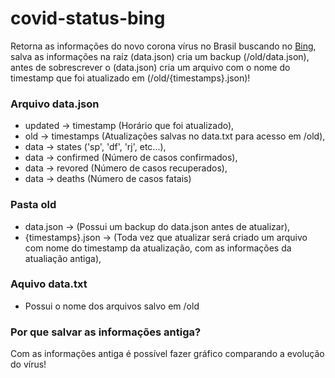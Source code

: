 # covid-status-bing

Retorna as informações do novo corona vírus no Brasil buscando no [Bing](https://www.bing.com/covid/data "Bing"), salva as informações na raíz (data.json) cria um backup  (/old/data.json), antes de sobrescrever o (data.json) cria um arquivo com o nome do timestamp que foi atualizado em (/old/{timestamps}.json)!


### **Arquivo data.json**
- updated -> timestamp (Horário que foi atualizado),
- old -> timestamps (Atualizações salvas no data.txt para acesso em /old),
- data -> states ('sp', 'df', 'rj', etc...),
- data -> confirmed (Número de casos confirmados),
- data -> revored (Número de casos recuperados),
- data -> deaths (Número de casos fatais)

### **Pasta old**
- data.json -> (Possui um backup do data.json antes de atualizar),
- {timestamps}.json -> (Toda vez que atualizar será criado um arquivo com nome do timestamp da atualização, com as informações da atualiação antiga),

### **Aquivo data.txt**
- Possui o nome dos arquivos salvo em /old

### **Por que salvar as informações antiga?**
Com as informações antiga é possível fazer gráfico comparando a evolução do vírus!
